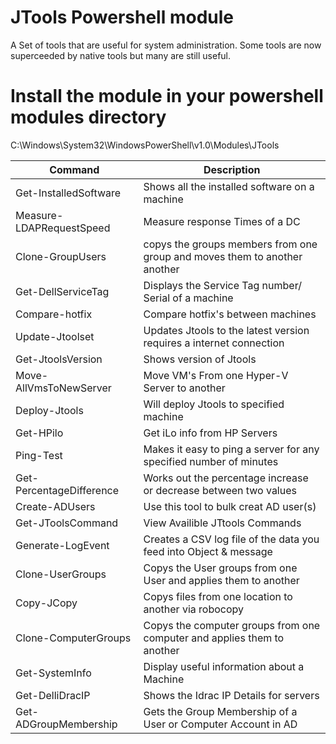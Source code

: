 # JTools Powershell module 
A Set of tools that are useful for system administration. Some tools are now superceeded by native tools but many are still useful. 

# Install the module in your powershell modules directory
C:\Windows\System32\WindowsPowerShell\v1.0\Modules\JTools

|Command           |       Description |
|-------            |      ----------- |
| Get-InstalledSoftware  |  Shows all the installed software on a machine |
|Measure-LDAPRequestSpeed | Measure response Times of a DC|
|Clone-GroupUsers   |      copys the groups members from one group and moves them to another another|
|Get-DellServiceTag  |     Displays the Service Tag number/ Serial of a machine |
|Compare-hotfix         |  Compare hotfix's between machines|
|Update-Jtoolset   |       Updates Jtools to the latest version requires a internet connection|
|Get-JtoolsVersion     |   Shows version of Jtools|
|Move-AllVmsToNewServer|Move VM's From one Hyper-V Server to another |
|Deploy-Jtools     |       Will deploy Jtools to specified machine|
|Get-HPilo           |     Get iLo info from HP Servers|
|Ping-Test    |            Makes it easy to ping a server for any specified number of minutes|
|Get-PercentageDifference |Works out the percentage increase or decrease between two values|
|Create-ADUsers          | Use this tool to bulk creat AD user(s)|
|Get-JToolsCommand   |     View Availible JTtools Commands|
|Generate-LogEvent     |   Creates a CSV log file of the data you feed into Object & message|
|Clone-UserGroups  |       Copys the User groups from one User and applies them to another |
|Copy-JCopy     |          Copys files from one location to another via robocopy|
|Clone-ComputerGroups   |  Copys the computer groups from one computer and applies them to another|
|Get-SystemInfo      |     Display useful information about a Machine|
|Get-DelliDracIP     |     Shows the Idrac IP Details for servers|
|Get-ADGroupMembership|    Gets the Group Membership of a User or Computer Account in AD|
